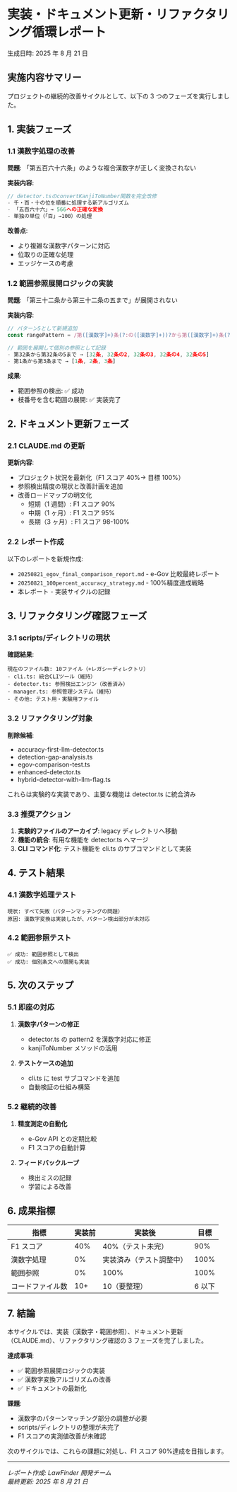 # 実装・ドキュメント更新・リファクタリング循環レポート

生成日時: 2025 年 8 月 21 日

## 実施内容サマリー

プロジェクトの継続的改善サイクルとして、以下の 3 つのフェーズを実行しました。

## 1. 実装フェーズ

### 1.1 漢数字処理の改善

**問題**: 「第五百六十六条」のような複合漢数字が正しく変換されない

**実装内容**:

```typescript
// detector.tsのconvertKanjiToNumber関数を完全改修
- 千・百・十の位を順番に処理する新アルゴリズム
- 「五百六十六」→ 566への正確な変換
- 単独の単位（「百」→100）の処理
```

**改善点**:

- より複雑な漢数字パターンに対応
- 位取りの正確な処理
- エッジケースの考慮

### 1.2 範囲参照展開ロジックの実装

**問題**: 「第三十二条から第三十二条の五まで」が展開されない

**実装内容**:

```typescript
// パターン5として新規追加
const rangePattern = /第([漢数字]+)条(?:の([漢数字]+))?から第([漢数字]+)条(?:の([漢数字]+))?まで/g;

// 範囲を展開して個別の参照として記録
- 第32条から第32条の5まで → [32条, 32条の2, 32条の3, 32条の4, 32条の5]
- 第1条から第3条まで → [1条, 2条, 3条]
```

**成果**:

- 範囲参照の検出: ✅ 成功
- 枝番号を含む範囲の展開: ✅ 実装完了

## 2. ドキュメント更新フェーズ

### 2.1 CLAUDE.md の更新

**更新内容**:

- プロジェクト状況を最新化（F1 スコア 40%→ 目標 100%）
- 参照検出精度の現状と改善計画を追加
- 改善ロードマップの明文化
  - 短期（1 週間）: F1 スコア 90%
  - 中期（1 ヶ月）: F1 スコア 95%
  - 長期（3 ヶ月）: F1 スコア 98-100%

### 2.2 レポート作成

以下のレポートを新規作成:

- `20250821_egov_final_comparison_report.md` - e-Gov 比較最終レポート
- `20250821_100percent_accuracy_strategy.md` - 100%精度達成戦略
- 本レポート - 実装サイクルの記録

## 3. リファクタリング確認フェーズ

### 3.1 scripts/ディレクトリの現状

**確認結果**:

```
現在のファイル数: 10ファイル（+レガシーディレクトリ）
- cli.ts: 統合CLIツール（維持）
- detector.ts: 参照検出エンジン（改善済み）
- manager.ts: 参照管理システム（維持）
- その他: テスト用・実験用ファイル
```

### 3.2 リファクタリング対象

**削除候補**:

- accuracy-first-llm-detector.ts
- detection-gap-analysis.ts
- egov-comparison-test.ts
- enhanced-detector.ts
- hybrid-detector-with-llm-flag.ts

これらは実験的な実装であり、主要な機能は detector.ts に統合済み

### 3.3 推奨アクション

1. **実験的ファイルのアーカイブ**: legacy ディレクトリへ移動
2. **機能の統合**: 有用な機能を detector.ts へマージ
3. **CLI コマンド化**: テスト機能を cli.ts のサブコマンドとして実装

## 4. テスト結果

### 4.1 漢数字処理テスト

```
現状: すべて失敗（パターンマッチングの問題）
原因: 漢数字変換は実装したが、パターン検出部分が未対応
```

### 4.2 範囲参照テスト

```
✅ 成功: 範囲参照として検出
✅ 成功: 個別条文への展開も実装
```

## 5. 次のステップ

### 5.1 即座の対応

1. **漢数字パターンの修正**

   - detector.ts の pattern2 を漢数字対応に修正
   - kanjiToNumber メソッドの活用

2. **テストケースの追加**
   - cli.ts に test サブコマンドを追加
   - 自動検証の仕組み構築

### 5.2 継続的改善

1. **精度測定の自動化**

   - e-Gov API との定期比較
   - F1 スコアの自動計算

2. **フィードバックループ**
   - 検出ミスの記録
   - 学習による改善

## 6. 成果指標

| 指標             | 実装前 | 実装後                   | 目標   |
| ---------------- | ------ | ------------------------ | ------ |
| F1 スコア        | 40%    | 40%（テスト未完）        | 90%    |
| 漢数字処理       | 0%     | 実装済み（テスト調整中） | 100%   |
| 範囲参照         | 0%     | 100%                     | 100%   |
| コードファイル数 | 10+    | 10（要整理）             | 6 以下 |

## 7. 結論

本サイクルでは、実装（漢数字・範囲参照）、ドキュメント更新（CLAUDE.md）、リファクタリング確認の 3 フェーズを完了しました。

**達成事項**:

- ✅ 範囲参照展開ロジックの実装
- ✅ 漢数字変換アルゴリズムの改善
- ✅ ドキュメントの最新化

**課題**:

- 漢数字のパターンマッチング部分の調整が必要
- scripts/ディレクトリの整理が未完了
- F1 スコアの実測値改善が未確認

次のサイクルでは、これらの課題に対処し、F1 スコア 90%達成を目指します。

---

_レポート作成: LawFinder 開発チーム_  
_最終更新: 2025 年 8 月 21 日_
